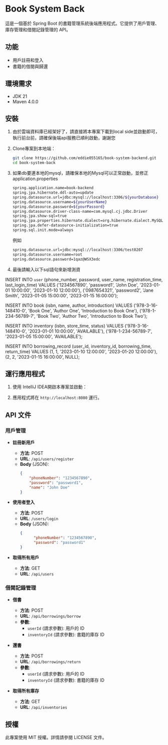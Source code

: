 # Book System Back

這是一個基於 Spring Boot 的書籍管理系統後端應用程式。它提供了用戶管理、庫存管理和借閱記錄管理的 API。

## 功能

- 用戶註冊和登入
- 書籍的借閱與歸還

## 環境需求

- JDK 21
- Maven 4.0.0

## 安裝

1. 由於雲端資料庫已經架好了，請直接將本專案下載到local side並啟動即可，執行前台前，請確保後端api服務已順利啟動，謝謝您

2. Clone專案到本地端：

    ```bash
    git clone https://github.com/eddie055165/book-system-backend.git
    cd book-system-back
    ```

3. 如果db要連本地的mysql，請確保本地的Mysql可以正常啟動，並修正application.properties
   ```bash
   spring.application.name=book-backend
   spring.jpa.hibernate.ddl-auto=update
   spring.datasource.url=jdbc:mysql://localhost:3306/${yourDatabase}
   spring.datasource.username=${yourUserName}
   spring.datasource.password=${yourPassord}
   spring.datasource.driver-class-name=com.mysql.cj.jdbc.Driver
   spring.jpa.show-sql=true
   spring.jpa.properties.hibernate.dialect=org.hibernate.dialect.MySQL8Dialect
   spring.jpa.defer-datasource-initialization=true
   spring.sql.init.mode=always
   ```

   例如
   ```bash
   spring.datasource.url=jdbc:mysql://localhost:3306/test0207
   spring.datasource.username=root
   spring.datasource.password=1qaz@WSX3edc
   ```
   
4. 最後請輸入以下sql語句來新增測資
   
 INSERT INTO `user` (phone_number, password, user_name, registration_time, last_login_time)
 VALUES
    ('1234567890', 'password1', 'John Doe', '2023-01-01 10:00:00', '2023-01-10 12:00:00'),
    ('0987654321', 'password2', 'Jane Smith', '2023-01-05 15:00:00', '2023-01-15 16:00:00');

 INSERT INTO book (isbn, name, author, introduction)
 VALUES
    ('978-3-16-148410-0', 'Book One', 'Author One', 'Introduction to Book One'),
    ('978-1-234-56789-7', 'Book Two', 'Author Two', 'Introduction to Book Two');

 INSERT INTO inventory (isbn, store_time, status)
 VALUES
    ('978-3-16-148410-0', '2023-01-01 10:00:00', 'AVAILABLE'),
    ('978-1-234-56789-7', '2023-01-05 15:00:00', 'AVAILABLE');

 INSERT INTO borrowing_record (user_id, inventory_id, borrowing_time, return_time)
 VALUES
    (1, 1, '2023-01-10 12:00:00', '2023-01-20 12:00:00'),
    (2, 2, '2023-01-15 16:00:00', NULL);

## 運行應用程式

1. 使用 IntelliJ IDEA開啟本專案並啟動：

2. 應用程式將在 `http://localhost:8080` 運行。

## API 文件

### 用戶管理

- **註冊新用戶**
    - **方法**: POST
    - **URL**: `/api/users/register`
    - **Body** (JSON):
        ```json
        {
            "phoneNumber": "1234567890",
            "password": "password1",
            "name": "John Doe"
        }
        ```
- **使用者登入**
    - **方法**: POST
    - **URL**: `/users/login`
    - **Body** (JSON):
        ```json
        {
              "phoneNumber": "1234567890",
              "password": "password1"
        }
        ```

- **取得所有用戶**
    - **方法**: GET
    - **URL**: `/api/users`

### 借閱記錄管理

- **借書**
    - **方法**: POST
    - **URL**: `/api/borrowings/borrow`
    - **參數**: 
        - `userId` (請求參數): 用戶的 ID
        - `inventoryId` (請求參數): 書籍的庫存 ID

- **還書**
    - **方法**: POST
    - **URL**: `/api/borrowings/return`
    - **參數**: 
        - `userId` (請求參數): 用戶的 ID
        - `inventoryId` (請求參數): 書籍的庫存 ID
     
- **取得所有庫存**
    - **方法**: GET
    - **URL**: `/api/inventories`

## 授權

此專案使用 MIT 授權。詳情請參閱 LICENSE 文件。
